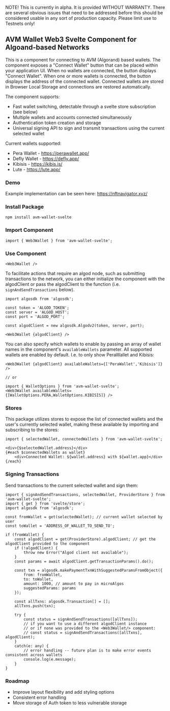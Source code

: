 NOTE! This is currently in alpha. It is provided WITHOUT WARRANTY. There are several
obvious issues that need to be addressed before this should be considered usable
in any sort of production capacity. Please limit use to Testnets only!

## AVM Wallet Web3 Svelte Component for Algoand-based Networks
This is a component for connecting to AVM (Algorand) based wallets. The component exposes a
"Connect Wallet" button that can be placed within your application UI. When no wallets are connected,
the button displays "Connect Wallet". When one or more wallets is connected, the button displays
the address of the connected wallet. Connected wallets are stored in Browser Local Storage and
connections are restored automatically.

The component supports:
* Fast wallet switching, detectable through a svelte store subscription (see below)
* Multiple wallets and accounts connected simultaneously
* Authentication token creation and storage
* Universal signing API to sign and transmit transactions using the current selected wallet

Current wallets supported:
* Pera Wallet - https://perawallet.app/
* Defly Wallet - https://defly.app/
* Kibisis - https://kibis.is/
* Lute - https://lute.app/

### Demo
Example implementation can be seen here: https://nftnavigator.xyz/

### Install Package
```
npm install avm-wallet-svelte
```

### Import Component
```
import { Web3Wallet } from 'avm-wallet-svelte';
```

### Use Component
```
<Web3Wallet />
```

To facilitate actions that require an algod node, such as submitting transactions to the network,
you can either initialize the component with the algodClient or pass the algodClient to
the function (i.e. `signAndSendTransactions` below).

```
import algosdk from 'algosdk';

const token = 'ALGOD_TOKEN';
const server = 'ALGOD_HOST';
const port = 'ALGOD_PORT';

const algodClient = new algosdk.Algodv2(token, server, port);

<Web3Wallet {algodClient} />
```

You can also specify which wallets to enable by passing an array of wallet names in the component's
`availableWallets` parameter. All supported wallets are enabled by default.
I.e. to only show PeraWallet and Kibisis:

```
<Web3Wallet {algodClient} availableWallets={['PeraWallet','Kibisis']} />

// or

import { WalletOptions } from 'avm-wallet-svelte';
<Web3Wallet availableWallets={[WalletOptions.PERA,WalletOptions.KIBISIS]} />
```

### Stores
This package utilizes stores to expose the list of connected wallets and the user's currently selected wallet,
making these available by importing and subscribing to the stores:
```
import { selectedWallet, connectedWallets } from 'avm-wallet-svelte';

<div>{$selectedWallet.address}</div>
{#each $connectedWallets as wallet}
    <div>Connected Wallet: ${wallet.address} with ${wallet.app}</div>
{/each}
```

### Signing Transactions
Send transactions to the current selected wallet and sign them:
```
import { signAndSendTransactions, selectedWallet, ProviderStore } from 'avm-wallet-svelte';
import { get } from 'svelte/store';
import algosdk from 'algosdk';

const fromWallet = get(selectedWallet); // current wallet selected by user
const toWallet = 'ADDRESS_OF_WALLET_TO_SEND_TO';

if (fromWallet) {
    const algodClient = get(ProviderStore).algodClient; // get the algodClient provided to the component
    if (!algodClient) {
        throw new Error("Algod client not available");
    }
    const params = await algodClient.getTransactionParams().do();

    const txn = algosdk.makePaymentTxnWithSuggestedParamsFromObject({
        from: fromWallet,
        to: toWallet,
        amount: 1000, // amount to pay in microAlgos
        suggestedParams: params
    });

    const allTxns: algosdk.Transaction[] = [];
    allTxns.push(txn);

    try {
        const status = signAndSendTransactions([allTxns]);
        // if you want to use a different algodClient instance
        // or if none was provided to the <Web3Wallet/> component:
        // const status = signAndSendTransactions([allTxns], algodClient);
    }
    catch(e: any) {
        // error handling -- future plan is to make error events consistent across wallets
        console.log(e.message);
    }
}
```

### Roadmap
* Improve layout flexibility and add styling options
* Consistent error handling
* Move storage of Auth token to less vulnerable storage
